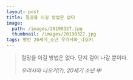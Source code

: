 ```yaml
---
layout: post
title: 절망을 이길 방법은 없다
image:
  path: /images/20190327.jpg
  thumbnail: /images/20190327.jpg
tags: 명언 20세기_소년 우라사와_나오키
---
```


> 절망을 이길 방법은 없다. 단지 걸어 나갈 뿐이다.
> 
> <cite>우라사와 나오키(?), 20세기 소년 中</cite>

